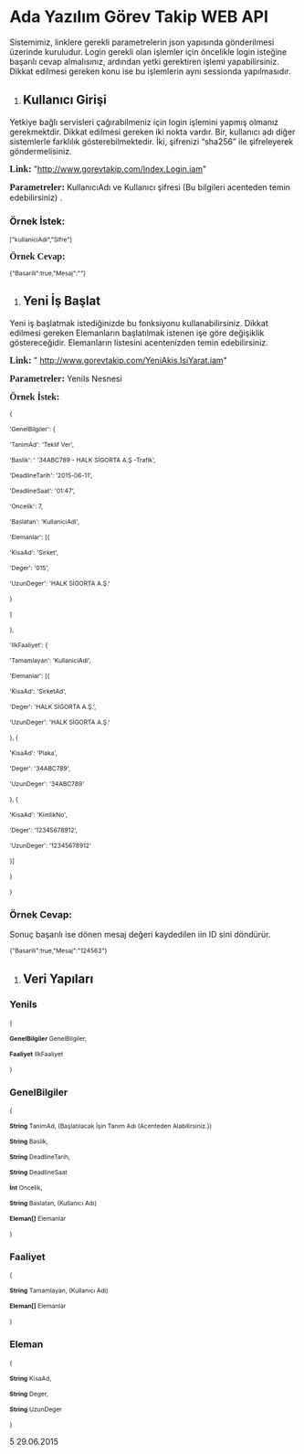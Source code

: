 # Ada Yazılım Görev Takip WEB API

Sistemimiz, linklere gerekli parametrelerin json yapısında gönderilmesi üzerinde kuruludur. Login gerekli olan işlemler için öncelikle login isteğine başarılı cevap almalısınız, ardından yetki gerektiren işlemi yapabilirsiniz. Dikkat edilmesi gereken konu ise bu işlemlerin aynı sessionda yapılmasıdır.

1.  ## Kullanıcı Girişi

Yetkiye bağlı servisleri çağırabilmeniz için login işlemini yapmış olmanız gerekmektdir. Dikkat edilmesi gereken iki nokta vardır. Bir, kullanıcı adı diğer sistemlerle farklılık gösterebilmektedir. İki, şifrenizi “sha256” ile şifreleyerek göndermelisiniz.

<font color="#222222"><font face="Calibri Light, serif"><font size="3">**<span style="background: #ffffff">Link:</span>**</font></font></font> "http://www.gorevtakip.com/Index.Login.iam"

<font color="#222222"><font face="Calibri Light, serif"><font size="3">**<span style="background: #ffffff">Parametreler:</span>**</font></font></font> KullanıcıAdı ve Kullanıcı şifresi (Bu bilgileri acenteden temin edebilirsiniz) .

### <a name="_GoBack"></a>Örnek İstek:

<font size="1" style="font-size: 8pt"><font size="1" style="font-size: 8pt">["kullaniciAdi","Sifre"]</font></font>

<font color="#222222"><font face="Calibri Light, serif"><font size="3">**<span style="background: #ffffff">Örnek Cevap:</span>**</font></font></font>

<font size="1" style="font-size: 8pt"><font size="1" style="font-size: 8pt">{"Basarili":true,"Mesaj":""}</font></font>

1.  ## Yeni İş Başlat

Yeni iş başlatmak istediğinizde bu fonksiyonu kullanabilirsiniz. Dikkat edilmesi gereken Elemanların başlatılmak istenen işe göre değişiklik göstereceğidir. Elemanların listesini acentenizden temin edebilirsiniz.

<font color="#222222"><font face="Calibri Light, serif"><font size="3">**<span style="background: #ffffff">Link:</span>**</font></font></font> " http://www.gorevtakip.com/YeniAkis.IsiYarat.iam"

<font color="#222222"><font face="Calibri Light, serif"><font size="3">**<span style="background: #ffffff">Parametreler:</span>**</font></font></font> YeniIs Nesnesi

<font color="#222222"><font face="Calibri Light, serif"><font size="3">**<span style="background: #ffffff">Örnek İstek:</span>**</font></font></font> <span style="background: #ffffff"> </span>

<font size="1" style="font-size: 8pt">{</font>

<font size="1" style="font-size: 8pt">'GenelBilgiler': {</font>

<font size="1" style="font-size: 8pt">'TanimAd': 'Teklif Ver',</font>

<font size="1" style="font-size: 8pt">'Baslik': ' '34ABC789 - HALK SİGORTA A.Ş -Trafik',</font>

<font size="1" style="font-size: 8pt">'DeadlineTarih': '2015-06-11',</font>

<font size="1" style="font-size: 8pt">'DeadlineSaat': '01:47',</font>

<font size="1" style="font-size: 8pt">'Oncelik': 7,</font>

<font size="1" style="font-size: 8pt">'Baslatan': 'KullaniciAdi',</font>

<font size="1" style="font-size: 8pt">'Elemanlar': [{</font>

<font size="1" style="font-size: 8pt">'KisaAd': 'Sirket',</font>

<font size="1" style="font-size: 8pt">'Deger': '015',</font>

<font size="1" style="font-size: 8pt">'UzunDeger': 'HALK SİGORTA A.Ş.'</font>

<font size="1" style="font-size: 8pt">}</font>

<font size="1" style="font-size: 8pt">]</font>

<font size="1" style="font-size: 8pt">},</font>

<font size="1" style="font-size: 8pt">'IlkFaaliyet': {</font>

<font size="1" style="font-size: 8pt">'Tamamlayan': 'KullaniciAdi',</font>

<font size="1" style="font-size: 8pt">'Elemanlar': [{</font>

<font size="1" style="font-size: 8pt">'KisaAd': 'SirketAd',</font>

<font size="1" style="font-size: 8pt">'Deger': 'HALK SİGORTA A.Ş.',</font>

<font size="1" style="font-size: 8pt">'UzunDeger': 'HALK SİGORTA A.Ş.'</font>

<font size="1" style="font-size: 8pt">}, {</font>

<font size="1" style="font-size: 8pt">'KisaAd': 'Plaka',</font>

<font size="1" style="font-size: 8pt">'Deger': '34ABC789',</font>

<font size="1" style="font-size: 8pt">'UzunDeger': '34ABC789'</font>

<font size="1" style="font-size: 8pt">}, {</font>

<font size="1" style="font-size: 8pt">'KisaAd': 'KimlikNo',</font>

<font size="1" style="font-size: 8pt">'Deger': '12345678912',</font>

<font size="1" style="font-size: 8pt">'UzunDeger': '12345678912'</font>

<font size="1" style="font-size: 8pt">}]</font>

<font size="1" style="font-size: 8pt">}</font>

<font size="1" style="font-size: 8pt">}</font>

### Örnek Cevap:

Sonuç başarılı ise dönen mesaj değeri kaydedilen iin ID sini döndürür.

<font size="1" style="font-size: 8pt">{"Basarili":true,"Mesaj":"124563"}</font>

1.  ## Veri Yapıları

### YeniIs

<font size="1" style="font-size: 8pt">{</font>

<font size="1" style="font-size: 8pt">**GenelBilgiler** GenelBilgiler,</font>

<font size="1" style="font-size: 8pt">**Faaliyet** IlkFaaliyet</font>

<font size="1" style="font-size: 8pt">}</font>

### GenelBilgiler

<font size="1" style="font-size: 8pt">{</font>

<font size="1" style="font-size: 8pt">**String** TanimAd, (Başlatılacak İşin Tanım Adı (Acenteden Alabilirsiniz.))</font>

<font size="1" style="font-size: 8pt">**String** Baslik,</font>

<font size="1" style="font-size: 8pt">**String** DeadlineTarih,</font>

<font size="1" style="font-size: 8pt">**String** DeadlineSaat</font>

<font size="1" style="font-size: 8pt">**İnt** Oncelik,</font>

<font size="1" style="font-size: 8pt">**String** Baslatan, (Kullanıcı Adı)</font>

<font size="1" style="font-size: 8pt">**Eleman[]** Elemanlar</font>

<font size="1" style="font-size: 8pt">}</font>

### Faaliyet

<font size="1" style="font-size: 8pt">{</font>

<font size="1" style="font-size: 8pt">**String** Tamamlayan, (Kullanıcı Adı)</font>

<font size="1" style="font-size: 8pt">**Eleman[]** Elemanlar</font>

<font size="1" style="font-size: 8pt">}</font>

### Eleman

<font size="1" style="font-size: 8pt">{</font>

<font size="1" style="font-size: 8pt">**String** KisaAd,</font>

<font size="1" style="font-size: 8pt">**String** Deger,</font>

<font size="1" style="font-size: 8pt">**String** UzunDeger</font>

<font size="1" style="font-size: 8pt">}</font>

<div type="FOOTER">

<sdfield type="PAGE" subtype="RANDOM" format="PAGE">5</sdfield> 29.06.2015

</div>